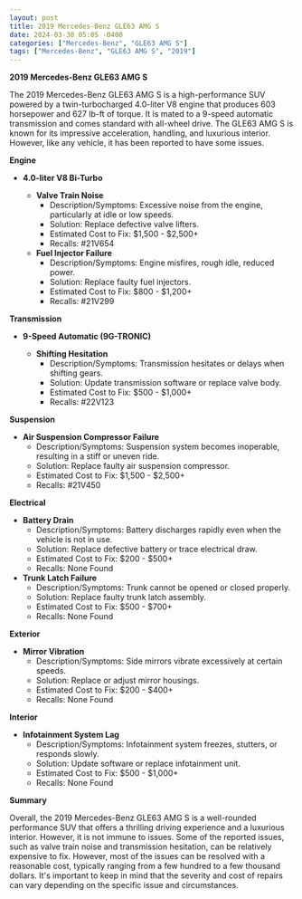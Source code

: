 ```yaml
---
layout: post
title: 2019 Mercedes-Benz GLE63 AMG S
date: 2024-03-30 05:05 -0400
categories: ["Mercedes-Benz", "GLE63 AMG S"]
tags: ["Mercedes-Benz", "GLE63 AMG S", "2019"]
---
```

**2019 Mercedes-Benz GLE63 AMG S**

The 2019 Mercedes-Benz GLE63 AMG S is a high-performance SUV powered by a twin-turbocharged 4.0-liter V8 engine that produces 603 horsepower and 627 lb-ft of torque. It is mated to a 9-speed automatic transmission and comes standard with all-wheel drive. The GLE63 AMG S is known for its impressive acceleration, handling, and luxurious interior. However, like any vehicle, it has been reported to have some issues.

**Engine**

* **4.0-liter V8 Bi-Turbo**

  * **Valve Train Noise**
    * Description/Symptoms: Excessive noise from the engine, particularly at idle or low speeds.
    * Solution: Replace defective valve lifters.
    * Estimated Cost to Fix: $1,500 - $2,500+
    * Recalls: #21V654
  * **Fuel Injector Failure**
    * Description/Symptoms: Engine misfires, rough idle, reduced power.
    * Solution: Replace faulty fuel injectors.
    * Estimated Cost to Fix: $800 - $1,200+
    * Recalls: #21V299

**Transmission**

* **9-Speed Automatic (9G-TRONIC)**

  * **Shifting Hesitation**
    * Description/Symptoms: Transmission hesitates or delays when shifting gears.
    * Solution: Update transmission software or replace valve body.
    * Estimated Cost to Fix: $500 - $1,000+
    * Recalls: #22V123

**Suspension**

* **Air Suspension Compressor Failure**
  * Description/Symptoms: Suspension system becomes inoperable, resulting in a stiff or uneven ride.
  * Solution: Replace faulty air suspension compressor.
  * Estimated Cost to Fix: $1,500 - $2,500+
  * Recalls: #21V450

**Electrical**

* **Battery Drain**
  * Description/Symptoms: Battery discharges rapidly even when the vehicle is not in use.
  * Solution: Replace defective battery or trace electrical draw.
  * Estimated Cost to Fix: $200 - $500+
  * Recalls: None Found
* **Trunk Latch Failure**
  * Description/Symptoms: Trunk cannot be opened or closed properly.
  * Solution: Replace faulty trunk latch assembly.
  * Estimated Cost to Fix: $500 - $700+
  * Recalls: None Found

**Exterior**

* **Mirror Vibration**
  * Description/Symptoms: Side mirrors vibrate excessively at certain speeds.
  * Solution: Replace or adjust mirror housings.
  * Estimated Cost to Fix: $200 - $400+
  * Recalls: None Found

**Interior**

* **Infotainment System Lag**
  * Description/Symptoms: Infotainment system freezes, stutters, or responds slowly.
  * Solution: Update software or replace infotainment unit.
  * Estimated Cost to Fix: $500 - $1,000+
  * Recalls: None Found

**Summary**

Overall, the 2019 Mercedes-Benz GLE63 AMG S is a well-rounded performance SUV that offers a thrilling driving experience and a luxurious interior. However, it is not immune to issues. Some of the reported issues, such as valve train noise and transmission hesitation, can be relatively expensive to fix. However, most of the issues can be resolved with a reasonable cost, typically ranging from a few hundred to a few thousand dollars. It's important to keep in mind that the severity and cost of repairs can vary depending on the specific issue and circumstances.
